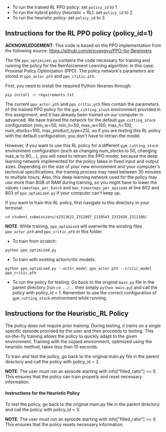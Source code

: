 - To run the trained RL PPO policy: set `policy_id` to 1
- To run the hybrid policy (heuristic + RL): set `policy_id` to 2
- To run the heuristic policy: set `policy_id` to 3


## Instructions for the RL PPO policy (policy_id=1)

**ACKNOWLEDGEMENT**: This code is based on the PPO implementation from the following source: https://github.com/ericyangyu/PPO-for-Beginners

The file `ppo_optimized.py` contains the code necessary for training and running the policy for the Reinforcement Learning algorithm: in this case, Proximal Policy Optimization (PPO). The policy network's parameters are stored in `ppo_actor.pth` and `ppo_critic.pth`.

First, you need to install the required Python libraries through:

```
pip install -r requirements.txt
```

The current `ppo_actor.pth` and `ppo_critic.pth` files contain the parameters of the trained PPO policy for the `gym_cutting_stock` environment provided in this assignment, and it has already been trained on our computer in advanced. We have trained the network for the default `gym_cutting_stock` configuration (min_w=50, min_h=50, max_w=100, max_h=100, num_stocks=100, max_product_type=25), so if you are testing this RL policy with the default configuration, you don't have to retrain the model.

However, if you want to use this RL policy for a different `gym_cutting_stock` environment configuration (such as changing num_stocks to 50, changing max_w to 80,...), you will need to retrain the PPO model, because the deep learning network implemented for the policy takes in fixed input and output sizes. Depending on the size of your new environment and your computer's technical specifications, the training process may need between 30 minutes to multiple hours. Also, this deep learning network used for the policy may use more than 8GB of RAM during training, so you might have to lower the values `timesteps_per_batch` and `max_timesteps_per_episode` at line 802 and 803 of `ppo_optimized.py` if your computer can't keep up.

If you want to train this RL policy, first navigate to this directory in your terminal:

```
cd student_submissions/s2313622_2312097_2310543_2312420_2311100/
```

**NOTE**: While training, `ppo_optimized` will overwrite the existing files `ppo_actor.pth` and `ppo_critic.pth` in this folder.

- To train from scratch:
```
python ppo_optimized.py
```


- To train with existing actor/critic models:
```
python ppo_optimized.py --actor_model ppo_actor.pth --critic_model ppo_critic.pth
```

- To run the policy for testing: Go back to the original `main.py` file in the parent directory (run `cd ../..` then simply `python main.py`) and call the policy with policy_id = 1. Remember to use the correct configuration of `gym_cutting_stock` environment while running.

## Instructions for the Heuristic_RL Policy

The policy does not require prior training. During testing, it trains on a single specific episode provided by the user and then proceeds to testing. This on-the-fly training allows the policy to quickly adapt to the given environment. Training with the copied environment, optimized using the heuristic method, takes less than 10 seconds.

To train and test the policy, go back to the original main.py file in the parent directory and call the policy with policy_id = 2.

**NOTE**: The user must run an episode starting with info["filled_ratio"] == 0. This ensures that the policy can train properly and reset necessary information.

#### Instructions for the Heuristic Policy

To test the policy, go back to the original main.py file in the parent directory and call the policy with policy_id = 3.

**NOTE**: The user must run an episode starting with info["filled_ratio"] == 0. This ensures that the policy resets necessary information.